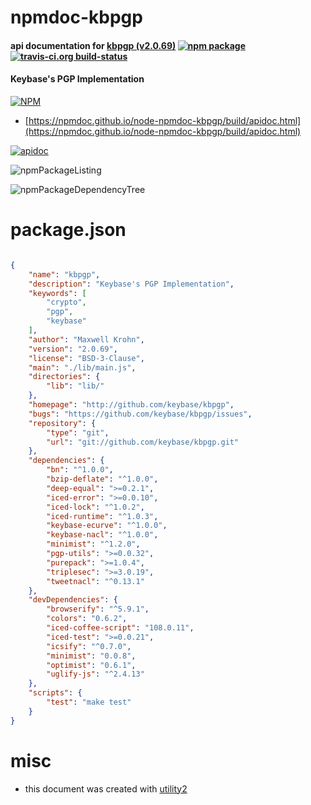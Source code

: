 # npmdoc-kbpgp

#### api documentation for  [kbpgp (v2.0.69)](http://github.com/keybase/kbpgp)  [![npm package](https://img.shields.io/npm/v/npmdoc-kbpgp.svg?style=flat-square)](https://www.npmjs.org/package/npmdoc-kbpgp) [![travis-ci.org build-status](https://api.travis-ci.org/npmdoc/node-npmdoc-kbpgp.svg)](https://travis-ci.org/npmdoc/node-npmdoc-kbpgp)

#### Keybase's PGP Implementation

[![NPM](https://nodei.co/npm/kbpgp.png?downloads=true&downloadRank=true&stars=true)](https://www.npmjs.com/package/kbpgp)

- [https://npmdoc.github.io/node-npmdoc-kbpgp/build/apidoc.html](https://npmdoc.github.io/node-npmdoc-kbpgp/build/apidoc.html)

[![apidoc](https://npmdoc.github.io/node-npmdoc-kbpgp/build/screenCapture.buildCi.browser.%252Ftmp%252Fbuild%252Fapidoc.html.png)](https://npmdoc.github.io/node-npmdoc-kbpgp/build/apidoc.html)

![npmPackageListing](https://npmdoc.github.io/node-npmdoc-kbpgp/build/screenCapture.npmPackageListing.svg)

![npmPackageDependencyTree](https://npmdoc.github.io/node-npmdoc-kbpgp/build/screenCapture.npmPackageDependencyTree.svg)



# package.json

```json

{
    "name": "kbpgp",
    "description": "Keybase's PGP Implementation",
    "keywords": [
        "crypto",
        "pgp",
        "keybase"
    ],
    "author": "Maxwell Krohn",
    "version": "2.0.69",
    "license": "BSD-3-Clause",
    "main": "./lib/main.js",
    "directories": {
        "lib": "lib/"
    },
    "homepage": "http://github.com/keybase/kbpgp",
    "bugs": "https://github.com/keybase/kbpgp/issues",
    "repository": {
        "type": "git",
        "url": "git://github.com/keybase/kbpgp.git"
    },
    "dependencies": {
        "bn": "^1.0.0",
        "bzip-deflate": "^1.0.0",
        "deep-equal": ">=0.2.1",
        "iced-error": ">=0.0.10",
        "iced-lock": "^1.0.2",
        "iced-runtime": "^1.0.3",
        "keybase-ecurve": "^1.0.0",
        "keybase-nacl": "^1.0.0",
        "minimist": "^1.2.0",
        "pgp-utils": ">=0.0.32",
        "purepack": ">=1.0.4",
        "triplesec": ">=3.0.19",
        "tweetnacl": "^0.13.1"
    },
    "devDependencies": {
        "browserify": "^5.9.1",
        "colors": "0.6.2",
        "iced-coffee-script": "108.0.11",
        "iced-test": ">=0.0.21",
        "icsify": "^0.7.0",
        "minimist": "0.0.8",
        "optimist": "0.6.1",
        "uglify-js": "^2.4.13"
    },
    "scripts": {
        "test": "make test"
    }
}
```



# misc
- this document was created with [utility2](https://github.com/kaizhu256/node-utility2)
